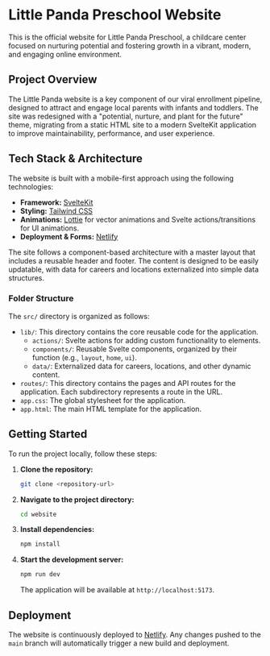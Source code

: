 # Little Panda Preschool Website

This is the official website for Little Panda Preschool, a childcare center focused on nurturing potential and fostering growth in a vibrant, modern, and engaging online environment.

## Project Overview

The Little Panda website is a key component of our viral enrollment pipeline, designed to attract and engage local parents with infants and toddlers. The site was redesigned with a "potential, nurture, and plant for the future" theme, migrating from a static HTML site to a modern SvelteKit application to improve maintainability, performance, and user experience.

## Tech Stack & Architecture

The website is built with a mobile-first approach using the following technologies:

*   **Framework:** [SvelteKit](https://kit.svelte.dev/)
*   **Styling:** [Tailwind CSS](https://tailwindcss.com/)
*   **Animations:** [Lottie](https://lottiefiles.com/) for vector animations and Svelte actions/transitions for UI animations.
*   **Deployment & Forms:** [Netlify](https://www.netlify.com/)

The site follows a component-based architecture with a master layout that includes a reusable header and footer. The content is designed to be easily updatable, with data for careers and locations externalized into simple data structures.

### Folder Structure

The `src/` directory is organized as follows:

*   `lib/`: This directory contains the core reusable code for the application.
    *   `actions/`: Svelte actions for adding custom functionality to elements.
    *   `components/`: Reusable Svelte components, organized by their function (e.g., `layout`, `home`, `ui`).
    *   `data/`: Externalized data for careers, locations, and other dynamic content.
*   `routes/`: This directory contains the pages and API routes for the application. Each subdirectory represents a route in the URL.
*   `app.css`: The global stylesheet for the application.
*   `app.html`: The main HTML template for the application.

## Getting Started

To run the project locally, follow these steps:

1.  **Clone the repository:**
    ```bash
    git clone <repository-url>
    ```
2.  **Navigate to the project directory:**
    ```bash
    cd website
    ```
3.  **Install dependencies:**
    ```bash
    npm install
    ```
4.  **Start the development server:**
    ```bash
    npm run dev
    ```
    The application will be available at `http://localhost:5173`.

## Deployment

The website is continuously deployed to [Netlify](https://www.netlify.com/). Any changes pushed to the `main` branch will automatically trigger a new build and deployment.
